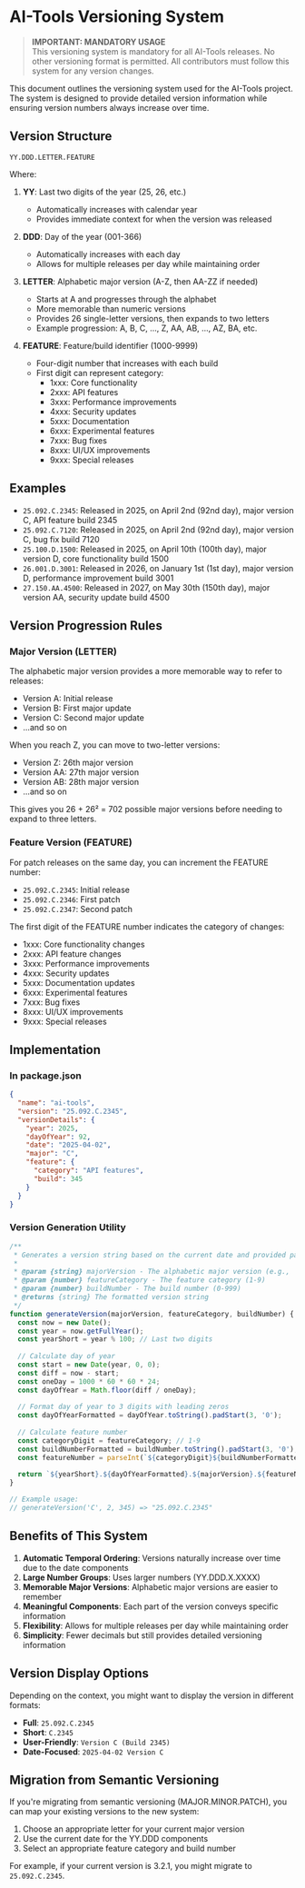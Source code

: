 # AI-Tools Versioning System

> **IMPORTANT: MANDATORY USAGE**  
> This versioning system is mandatory for all AI-Tools releases. No other versioning format is permitted. All contributors must follow this system for any version changes.

This document outlines the versioning system used for the AI-Tools project. The system is designed to provide detailed version information while ensuring version numbers always increase over time.

## Version Structure

```
YY.DDD.LETTER.FEATURE
```

Where:

1. **YY**: Last two digits of the year (25, 26, etc.)
   - Automatically increases with calendar year
   - Provides immediate context for when the version was released

2. **DDD**: Day of the year (001-366)
   - Automatically increases with each day
   - Allows for multiple releases per day while maintaining order

3. **LETTER**: Alphabetic major version (A-Z, then AA-ZZ if needed)
   - Starts at A and progresses through the alphabet
   - More memorable than numeric versions
   - Provides 26 single-letter versions, then expands to two letters
   - Example progression: A, B, C, ..., Z, AA, AB, ..., AZ, BA, etc.

4. **FEATURE**: Feature/build identifier (1000-9999)
   - Four-digit number that increases with each build
   - First digit can represent category:
     - 1xxx: Core functionality
     - 2xxx: API features
     - 3xxx: Performance improvements
     - 4xxx: Security updates
     - 5xxx: Documentation
     - 6xxx: Experimental features
     - 7xxx: Bug fixes
     - 8xxx: UI/UX improvements
     - 9xxx: Special releases

## Examples

- `25.092.C.2345`: Released in 2025, on April 2nd (92nd day), major version C, API feature build 2345
- `25.092.C.7120`: Released in 2025, on April 2nd (92nd day), major version C, bug fix build 7120
- `25.100.D.1500`: Released in 2025, on April 10th (100th day), major version D, core functionality build 1500
- `26.001.D.3001`: Released in 2026, on January 1st (1st day), major version D, performance improvement build 3001
- `27.150.AA.4500`: Released in 2027, on May 30th (150th day), major version AA, security update build 4500

## Version Progression Rules

### Major Version (LETTER)

The alphabetic major version provides a more memorable way to refer to releases:

- Version A: Initial release
- Version B: First major update
- Version C: Second major update
- ...and so on

When you reach Z, you can move to two-letter versions:

- Version Z: 26th major version
- Version AA: 27th major version
- Version AB: 28th major version
- ...and so on

This gives you 26 + 26² = 702 possible major versions before needing to expand to three letters.

### Feature Version (FEATURE)

For patch releases on the same day, you can increment the FEATURE number:

- `25.092.C.2345`: Initial release
- `25.092.C.2346`: First patch
- `25.092.C.2347`: Second patch

The first digit of the FEATURE number indicates the category of changes:

- 1xxx: Core functionality changes
- 2xxx: API feature changes
- 3xxx: Performance improvements
- 4xxx: Security updates
- 5xxx: Documentation updates
- 6xxx: Experimental features
- 7xxx: Bug fixes
- 8xxx: UI/UX improvements
- 9xxx: Special releases

## Implementation

### In package.json

```json
{
  "name": "ai-tools",
  "version": "25.092.C.2345",
  "versionDetails": {
    "year": 2025,
    "dayOfYear": 92,
    "date": "2025-04-02",
    "major": "C",
    "feature": {
      "category": "API features",
      "build": 345
    }
  }
}
```

### Version Generation Utility

```javascript
/**
 * Generates a version string based on the current date and provided parameters
 * 
 * @param {string} majorVersion - The alphabetic major version (e.g., 'A', 'B', 'C', 'AA', etc.)
 * @param {number} featureCategory - The feature category (1-9)
 * @param {number} buildNumber - The build number (0-999)
 * @returns {string} The formatted version string
 */
function generateVersion(majorVersion, featureCategory, buildNumber) {
  const now = new Date();
  const year = now.getFullYear();
  const yearShort = year % 100; // Last two digits
  
  // Calculate day of year
  const start = new Date(year, 0, 0);
  const diff = now - start;
  const oneDay = 1000 * 60 * 60 * 24;
  const dayOfYear = Math.floor(diff / oneDay);
  
  // Format day of year to 3 digits with leading zeros
  const dayOfYearFormatted = dayOfYear.toString().padStart(3, '0');
  
  // Calculate feature number
  const categoryDigit = featureCategory; // 1-9
  const buildNumberFormatted = buildNumber.toString().padStart(3, '0');
  const featureNumber = parseInt(`${categoryDigit}${buildNumberFormatted}`);
  
  return `${yearShort}.${dayOfYearFormatted}.${majorVersion}.${featureNumber}`;
}

// Example usage:
// generateVersion('C', 2, 345) => "25.092.C.2345"
```

## Benefits of This System

1. **Automatic Temporal Ordering**: Versions naturally increase over time due to the date components
2. **Large Number Groups**: Uses larger numbers (YY.DDD.X.XXXX)
3. **Memorable Major Versions**: Alphabetic major versions are easier to remember
4. **Meaningful Components**: Each part of the version conveys specific information
5. **Flexibility**: Allows for multiple releases per day while maintaining order
6. **Simplicity**: Fewer decimals but still provides detailed versioning information

## Version Display Options

Depending on the context, you might want to display the version in different formats:

- **Full**: `25.092.C.2345`
- **Short**: `C.2345`
- **User-Friendly**: `Version C (Build 2345)`
- **Date-Focused**: `2025-04-02 Version C`

## Migration from Semantic Versioning

If you're migrating from semantic versioning (MAJOR.MINOR.PATCH), you can map your existing versions to the new system:

1. Choose an appropriate letter for your current major version
2. Use the current date for the YY.DDD components
3. Select an appropriate feature category and build number

For example, if your current version is 3.2.1, you might migrate to `25.092.C.2345`.
